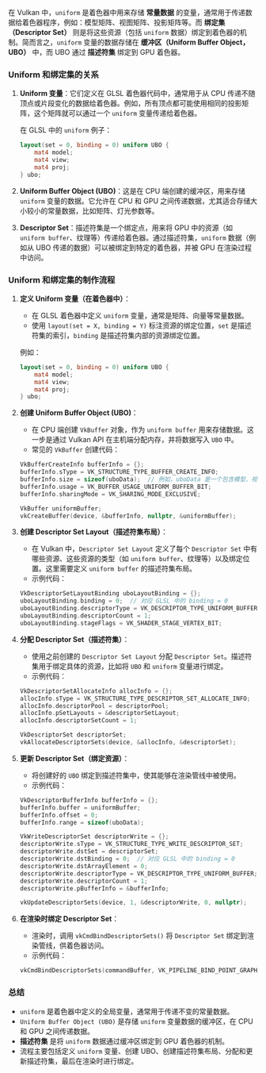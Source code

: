 在 Vulkan 中，`uniform` 是着色器中用来存储 **常量数据** 的变量，通常用于传递数据给着色器程序，例如：模型矩阵、视图矩阵、投影矩阵等。而 **绑定集（Descriptor Set）** 则是将这些资源（包括 `uniform` 数据）绑定到着色器的机制。简而言之，`uniform` 变量的数据存储在 **缓冲区（Uniform Buffer Object，UBO）** 中，而 UBO 通过 **描述符集** 绑定到 GPU 着色器。

### Uniform 和绑定集的关系

1. **Uniform 变量**：它们定义在 GLSL 着色器代码中，通常用于从 CPU 传递不随顶点或片段变化的数据给着色器。例如，所有顶点都可能使用相同的投影矩阵，这个矩阵就可以通过一个 `uniform` 变量传递给着色器。
   
   在 GLSL 中的 `uniform` 例子：
   ```glsl
   layout(set = 0, binding = 0) uniform UBO {
       mat4 model;
       mat4 view;
       mat4 proj;
   } ubo;
   ```

2. **Uniform Buffer Object (UBO)**：这是在 CPU 端创建的缓冲区，用来存储 `uniform` 变量的数据。它允许在 CPU 和 GPU 之间传递数据，尤其适合存储大小较小的常量数据，比如矩阵、灯光参数等。

3. **Descriptor Set**：描述符集是一个绑定点，用来将 GPU 中的资源（如 `uniform buffer`、纹理等）传递给着色器。通过描述符集，`uniform` 数据（例如从 UBO 传递的数据）可以被绑定到特定的着色器，并被 GPU 在渲染过程中访问。

### Uniform 和绑定集的制作流程

1. **定义 Uniform 变量（在着色器中）**：
   - 在 GLSL 着色器中定义 `uniform` 变量，通常是矩阵、向量等常量数据。
   - 使用 `layout(set = X, binding = Y)` 标注资源的绑定位置，`set` 是描述符集的索引，`binding` 是描述符集内部的资源绑定位置。
   
   例如：
   ```glsl
   layout(set = 0, binding = 0) uniform UBO {
       mat4 model;
       mat4 view;
       mat4 proj;
   } ubo;
   ```

2. **创建 Uniform Buffer Object (UBO)**：
   - 在 CPU 端创建 `VkBuffer` 对象，作为 `uniform buffer` 用来存储数据。这一步是通过 Vulkan API 在主机端分配内存，并将数据写入 `UBO` 中。
   - 常见的 `VkBuffer` 创建代码：
   ```cpp
   VkBufferCreateInfo bufferInfo = {};
   bufferInfo.sType = VK_STRUCTURE_TYPE_BUFFER_CREATE_INFO;
   bufferInfo.size = sizeof(uboData);  // 例如，uboData 是一个包含模型、视图、投影矩阵的结构
   bufferInfo.usage = VK_BUFFER_USAGE_UNIFORM_BUFFER_BIT;
   bufferInfo.sharingMode = VK_SHARING_MODE_EXCLUSIVE;

   VkBuffer uniformBuffer;
   vkCreateBuffer(device, &bufferInfo, nullptr, &uniformBuffer);
   ```

3. **创建 Descriptor Set Layout（描述符集布局）**：
   - 在 Vulkan 中，`Descriptor Set Layout` 定义了每个 `Descriptor Set` 中有哪些资源、这些资源的类型（如 `uniform buffer`、纹理等）以及绑定位置。这里需要定义 `uniform buffer` 的描述符集布局。
   - 示例代码：
   ```cpp
   VkDescriptorSetLayoutBinding uboLayoutBinding = {};
   uboLayoutBinding.binding = 0;  // 对应 GLSL 中的 binding = 0
   uboLayoutBinding.descriptorType = VK_DESCRIPTOR_TYPE_UNIFORM_BUFFER;
   uboLayoutBinding.descriptorCount = 1;
   uboLayoutBinding.stageFlags = VK_SHADER_STAGE_VERTEX_BIT;
   ```

4. **分配 Descriptor Set（描述符集）**：
   - 使用之前创建的 `Descriptor Set Layout` 分配 `Descriptor Set`。描述符集用于绑定具体的资源，比如将 `UBO` 和 `uniform` 变量进行绑定。
   - 示例代码：
   ```cpp
   VkDescriptorSetAllocateInfo allocInfo = {};
   allocInfo.sType = VK_STRUCTURE_TYPE_DESCRIPTOR_SET_ALLOCATE_INFO;
   allocInfo.descriptorPool = descriptorPool;
   allocInfo.pSetLayouts = &descriptorSetLayout;
   allocInfo.descriptorSetCount = 1;

   VkDescriptorSet descriptorSet;
   vkAllocateDescriptorSets(device, &allocInfo, &descriptorSet);
   ```

5. **更新 Descriptor Set（绑定资源）**：
   - 将创建好的 `UBO` 绑定到描述符集中，使其能够在渲染管线中被使用。
   - 示例代码：
   ```cpp
   VkDescriptorBufferInfo bufferInfo = {};
   bufferInfo.buffer = uniformBuffer;
   bufferInfo.offset = 0;
   bufferInfo.range = sizeof(uboData);

   VkWriteDescriptorSet descriptorWrite = {};
   descriptorWrite.sType = VK_STRUCTURE_TYPE_WRITE_DESCRIPTOR_SET;
   descriptorWrite.dstSet = descriptorSet;
   descriptorWrite.dstBinding = 0;  // 对应 GLSL 中的 binding = 0
   descriptorWrite.dstArrayElement = 0;
   descriptorWrite.descriptorType = VK_DESCRIPTOR_TYPE_UNIFORM_BUFFER;
   descriptorWrite.descriptorCount = 1;
   descriptorWrite.pBufferInfo = &bufferInfo;

   vkUpdateDescriptorSets(device, 1, &descriptorWrite, 0, nullptr);
   ```

6. **在渲染时绑定 Descriptor Set**：
   - 渲染时，调用 `vkCmdBindDescriptorSets()` 将 `Descriptor Set` 绑定到渲染管线，供着色器访问。
   - 示例代码：
   ```cpp
   vkCmdBindDescriptorSets(commandBuffer, VK_PIPELINE_BIND_POINT_GRAPHICS, pipelineLayout, 0, 1, &descriptorSet, 0, nullptr);
   ```

### 总结
- `uniform` 是着色器中定义的全局变量，通常用于传递不变的常量数据。
- `Uniform Buffer Object (UBO)` 是存储 `uniform` 变量数据的缓冲区，在 CPU 和 GPU 之间传递数据。
- **描述符集** 是将 `uniform` 数据通过缓冲区绑定到 GPU 着色器的机制。
- 流程主要包括定义 `uniform` 变量、创建 UBO、创建描述符集布局、分配和更新描述符集，最后在渲染时进行绑定。
<!--stackedit_data:
eyJoaXN0b3J5IjpbMTI5OTM3MjI4Ml19
-->